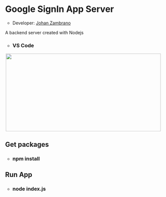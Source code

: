 <h1>Google SignIn App Server</h1>
<ul>
  <li type="circle">Developer: <a href="https://www.linkedin.com/in/johan-zambrano-b537501bb/">Johan Zambrano</a></li>
</ul>

A backend server created with Nodejs

<ul>
  <li type="circle"><h3>VS Code</h3></li>
</ul>

<p align="center">
<img src="https://user-images.githubusercontent.com/25967495/142289484-a20da0ae-dedd-49dc-befd-38513ca6b95e.JPG" width="500" height="250">
</p>

<h2>Get packages</h2>
<ul>
  <li type="circle"><h3>npm install</h3></li>
</ul>

<h2>Run App</h2>
<ul>
  <li type="circle"><h3>node index.js</h3></li>
</ul>
